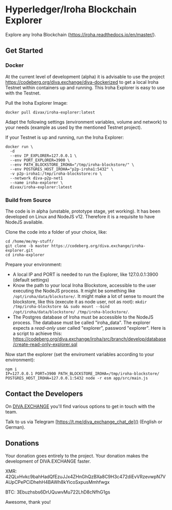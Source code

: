 # Hyperledger/Iroha Blockchain Explorer

Explore any Iroha Blockchain (https://iroha.readthedocs.io/en/master/).

## Get Started 

### Docker

At the current level of development (alpha) it is advisable to use the project https://codeberg.org/diva.exchange/diva-dockerized to get a local Iroha Testnet within containers up and running. This Iroha Explorer is easy to use with the Testnet.

Pull the Iroha Explorer Image:
```
docker pull divax/iroha-explorer:latest
```

Adapt the following settings (environment variables, volume and network) to your needs (example as used by the mentioned Testnet project).

If your Testnet is up and running, run the Iroha Explorer:
```
docker run \
  -d 
  --env IP_EXPLORER=127.0.0.1 \
  --env PORT_EXPLORER=3900 \
  --env PATH_BLOCKSTORE_IROHA="/tmp/iroha-blockstore/" \
  --env POSTGRES_HOST_IROHA="p2p-iroha1:5432" \
  -v p2p-iroha1:/tmp/iroha-blockstore:ro \
  --network diva-p2p-net1
  --name iroha-explorer \
  divax/iroha-explorer:latest
```

### Build from Source

The code is in alpha (unstable, prototype stage, yet working). It has been developed on Linux and NodeJS v12.
Therefore it is a requisite to have NodeJS available.

Clone the code into a folder of your choice, like:

```
cd /home/me/my-stuff/
git clone -b master https://codeberg.org/diva.exchange/iroha-explorer.git
cd iroha-explorer
```

Prepare your environment:

* A local IP and PORT is needed to run the Explorer, like 127.0.0.1:3900 (default settings)
* Know the path to your local Iroha Blockstore, accessible to the user executing the NodeJS process. It might be something like `/opt/iroha/data/blockstore/`. It might make a lot of sense to mount the blockstore, like this (execute it as node user, not as root): `mkdir /tmp/iroha-blockstore && sudo mount --bind /opt/iroha/data/blockstore/ /tmp/iroha-blockstore/`.
* The Postgres database of Iroha must be accessible to the NodeJS process. The database must be called "iroha_data". The explorer expects a _read-only_ user called "explorer", password "explorer". Here is a script to achieve this: https://codeberg.org/diva.exchange/iroha/src/branch/develop/database/create-read-only-explorer.sql

Now start the explorer (set the enviroment variables according to your environment):
```
npm i
IP=127.0.0.1 PORT=3900 PATH_BLOCKSTORE_IROHA=/tmp/iroha-blockstore/ POSTGRES_HOST_IROHA=127.0.0.1:5432 node -r esm app/src/main.js
```

## Contact the Developers

On [DIVA.EXCHANGE](https://www.diva.exchange) you'll find various options to get in touch with the team. 

Talk to us via Telegram [https://t.me/diva_exchange_chat_de]() (English or German).

## Donations

Your donation goes entirely to the project. Your donation makes the development of DIVA.EXCHANGE faster.

XMR: 42QLvHvkc9bahHadQfEzuJJx4ZHnGhQzBXa8C9H3c472diEvVRzevwpN7VAUpCPePCiDhehH4BAWh8kYicoSxpusMmhfwgx

BTC: 3Ebuzhsbs6DrUQuwvMu722LhD8cNfhG1gs

Awesome, thank you!
